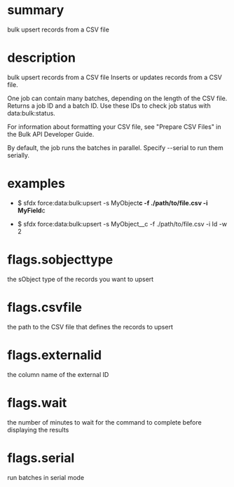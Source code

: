 # summary

bulk upsert records from a CSV file

# description

bulk upsert records from a CSV file
Inserts or updates records from a CSV file.

One job can contain many batches, depending on the length of the CSV file.
Returns a job ID and a batch ID. Use these IDs to check job status with data:bulk:status.

For information about formatting your CSV file, see "Prepare CSV Files" in the Bulk API Developer Guide.

By default, the job runs the batches in parallel. Specify --serial to run them serially.

# examples

- $ sfdx force:data:bulk:upsert -s MyObject**c -f ./path/to/file.csv -i MyField**c

- $ sfdx force:data:bulk:upsert -s MyObject\_\_c -f ./path/to/file.csv -i Id -w 2

# flags.sobjecttype

the sObject type of the records you want to upsert

# flags.csvfile

the path to the CSV file that defines the records to upsert

# flags.externalid

the column name of the external ID

# flags.wait

the number of minutes to wait for the command to complete before displaying the results

# flags.serial

run batches in serial mode

